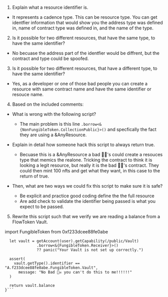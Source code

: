 1. Explain what a resource identifier is.

- It represents a cadence type. This can be resource type. You can get identfier information that would show you the address type was defined in, name of contract type was defined in, and the name of the type.

2. Is it possible for two different resources, that have the same type, to have the same identifier?

- No becuase the address part of the identfier would be diffrent, but the contract and type could be spoofed. 

3. Is it possible for two different resources, that have a different type, to have the same identifier?

- Yes, as a developer or one of those bad people you can create a resource with same contract name and have the same identifier or resouce name.

4. Based on the included comments:

- What is wrong with the following script?
  - The main problem is this line `.borrow<&{NonFungibleToken.CollectionPublic}>()` and specfically the fact they are using a &AnyResource. 

- Explain in detail how someone hack this script to always return true.
  - Becuase this is a &AnyResource a bad 🏴‍☠️'s could create a resouces type that memics the realone. Tricking the contract to think it is looking a legit resource, but really it is the bad 🏴‍☠️'s contract. They could then mint 100 nfts and get what they want, in this case to the return of true.

- Then, what are two ways we could fix this script to make sure it is safe?
  - Be explicit and practice good coding define the the full resource
  - Are add check to validate the identifier being passed is what you expect to be passed.

5. Rewrite this script such that we verify we are reading a balance from a FlowToken Vault.

import FungibleToken from 0xf233dcee88fe0abe

```pub fun main(user: Address): UFix64 {
  let vault = getAccount(user).getCapability(/public/Vault)
              .borrow<&{FungibleToken.Receiver}>()
              ?? panic("Your Vault is not set up correctly.")

  assert(
    vault.getType().identifier == "A.f233dcee88fe0abe.FungibleToken.Vault", 
      message: "No Bad 🏴‍☠️ you can't do this to me!!!!!!"
  )
  
  return vault.balance
}```

